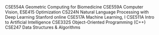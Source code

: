 CSE554A Geometric Computing for Biomedicine
CSE559A Computer Vision,
ESE415 Optimization
CS224N Natural Language Processing with Deep Learning Stanford online 
CSE517A Machine Learning, I
CSE511A Intro to Artificial Intelligence
CSE332S Object-Oriented Programming (C++)
CSE247 Data Structures & Algorithms

